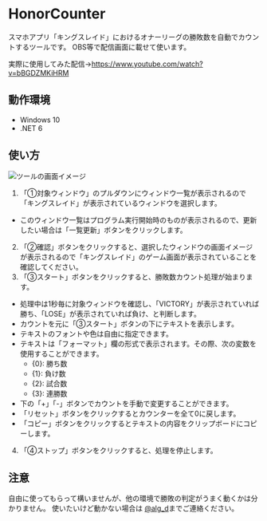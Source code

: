 # HonorCounter
スマホアプリ「キングスレイド」におけるオナーリーグの勝敗数を自動でカウントするツールです。
OBS等で配信画面に載せて使います。

実際に使用してみた配信→https://www.youtube.com/watch?v=bBGDZMKiHRM

## 動作環境

* Windows 10
* .NET 6

## 使い方
![ツールの画面イメージ]([http://alg-d.com/CheckTikZDiagram00.png])
1. 「①対象ウィンドウ」のプルダウンにウィンドウ一覧が表示されるので「キングスレイド」が表示されているウィンドウを選択します。
  * このウィンドウ一覧はプログラム実行開始時のものが表示されるので、更新したい場合は「一覧更新」ボタンをクリックします。
2. 「②確認」ボタンをクリックすると、選択したウィンドウの画面イメージが表示されるので「キングスレイド」のゲーム画面が表示されていることを確認してください。
3. 「③スタート」ボタンをクリックすると、勝敗数カウント処理が始まります。
  * 処理中は1秒毎に対象ウィンドウを確認し、「VICTORY」が表示されていれば勝ち、「LOSE」が表示されていれば負け、と判断します。
  * カウントを元に「③スタート」ボタンの下にテキストを表示します。
  * テキストのフォントや色は自由に指定できます。
  * テキストは「フォーマット」欄の形式で表示されます。その際、次の変数を使用することができます。
    * {0}: 勝ち数
    * {1}: 負け数
    * {2}: 試合数
    * {3}: 連勝数
  * 下の「+」「-」ボタンでカウントを手動で変更することができます。
  * 「リセット」ボタンをクリックするとカウンターを全て0に戻します。
  * 「コピー」ボタンをクリックするとテキストの内容をクリップボードにコピーします。
4. 「④ストップ」ボタンをクリックすると、処理を停止します。

## 注意
自由に使ってもらって構いませんが、他の環境で勝敗の判定がうまく動くかは分かりません。
使いたいけど動かない場合は [@alg_d](https://twitter.com/alg_d)までご連絡ください。
